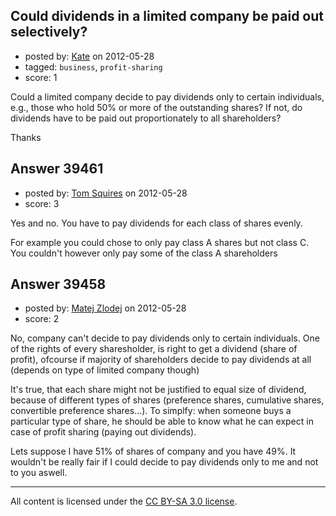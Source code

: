## Could dividends in a limited company be paid out selectively?

- posted by: [Kate](https://stackexchange.com/users/-1/18122-kate) on 2012-05-28
- tagged: `business`, `profit-sharing`
- score: 1

Could a limited company decide to pay dividends only to certain individuals, e.g., those who hold 50% or more of the outstanding shares? If not, do dividends have to be paid out proportionately to all shareholders?

Thanks


## Answer 39461

- posted by: [Tom Squires](https://stackexchange.com/users/-1/11392-tom-squires) on 2012-05-28
- score: 3

Yes and no. You have to pay dividends for each class of shares evenly. 

For example you could chose to only pay class A shares but not class C. You couldn't however only pay some of the class A shareholders


## Answer 39458

- posted by: [Matej Zlodej](https://stackexchange.com/users/-1/15950-matej-zlodej) on 2012-05-28
- score: 2

No, company can't decide to pay dividends only to certain individuals. One of the rights of every sharesholder, is right to get a dividend (share of profit), ofcourse if majority of shareholders decide to pay dividends at all (depends on type of limited company though)

It's true, that each share might not be justified to equal size of dividend, because of different types of shares (preference shares, cumulative shares, convertible preference shares...). To simplfy: when someone buys a particular type of share, he should be able to know what he can expect in case of profit sharing (paying out dividends).

Lets suppose I have 51% of shares of company and you have 49%. It wouldn't be really fair if I could decide to pay dividends only to me and not to you aswell.





---

All content is licensed under the [CC BY-SA 3.0 license](https://creativecommons.org/licenses/by-sa/3.0/).
